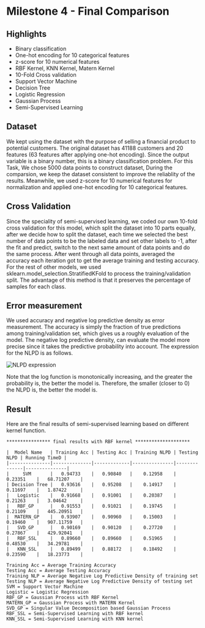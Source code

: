 # Milestone 4 - Final Comparison

## Highlights
- Binary classification
- One-hot encoding for 10 categorical features
- z-score for 10 numerical features
- RBF Kernel, KNN Kernel, Matern Kernel
- 10-Fold Cross validation
- Support Vector Machine
- Decision Tree
- Logistic Regression
- Gaussian Process
- Semi-Supervised Learning


## Dataset
We kept using the dataset with the purpose of selling a financial product to potential customers. The original dataset has 41188 customers and 20 features (63 features after applying one-hot encoding). Since the output variable is a binary number, this is a binary classification problem. For this Task, We chose 5000 data points to construct dataset, During the comparsion, we keep the dataset consistent to improve the reliablity of the results. Meanwhile, we used z-score for 10 numerical features for normalization and applied one-hot encoding for 10 categorical features.

## Cross Validation
Since the speciality of semi-supervised learning, we coded our own 10-fold cross validation for this model, which split the dataset into 10 parts equally, after we decide how to split the dataset, each time we selected the best number of data points to be the labeled data and set other labels to -1, after the fit and predict, switch to the next same amount of data points and do the same process. After went through all data points, averaged the accuracy each iteration got to get the average training and testing accuracy.  For the rest of other models, we used sklearn.model_selection.StratifiedKFold to process the training/validation split. The advantage of this method is that it preserves the percentage of samples for each class.

## Error measurement
We used accuracy and negative log predictive density as error measurement. The accuracy is simply the fraction of true predictions among training/validation set, which gives us a roughly evaluation of the model. The negative log predictive density, can evaluate the model more precise since it takes the predictive probability into account. The expression for the NLPD is as follows.

![NLPD expression](https://latex.codecogs.com/gif.latex?L=-\frac{1}{n}\sum^{n}_{i=1}\log{p(y_i=t_i|\mathbf{x_i})})

Note that the log function is monotonically increasing, and the greater the probability is, the better the model is. Therefore, the smaller (closer to 0) the NLPD is, the better the model is.

## Result
Here are the final results of semi-supervised learning based on different kernel function.
```
**************** final results with RBF kernel ********************

|  Model Name   | Training Acc | Testing Acc | Training NLPD | Testing NLPD | Running TimeD |  
|---------------|--------------|-------------|---------------|--------------|---------------|
|     SVM       |   0.94733    |   0.90840   |    0.12958    |   0.23351    |   68.71207    |
| Decision Tree |   0.93616    |   0.95208   |    0.14917    |   0.11697    |   1.87422     |
|   Logistic    |   0.91668    |   0.91001   |    0.20387    |   0.21263    |   3.04642     |
|   RBF_GP      |   0.91553    |   0.91021   |    0.19745    |   0.21109    |   445.20951   |
|  MATERN_GP    |   0.93907    |   0.90960   |    0.15003    |   0.19460    |   907.11759   |
|   SVD_GP      |   0.90169    |   0.90120   |    0.27720    |   0.27867    |   429.92041   |
|   RBF_SSL     |   0.89660    |   0.89660   |    0.51965    |   0.48530    |   34.29781    |
|   KNN_SSL     |   0.89499    |   0.88172   |    0.18492    |   0.23590    |   18.23773    |

Training Acc = Average Training Accuracy
Testing Acc = Average Testing Accuracy
Training NLP = Average Negative Log Predictive Density of training set
Testing NLP = Average Negative Log Predictive Density of testing set
SVM = Support Vector Machine
Logistic = Logistic Regression
RBF_GP = Gaussian Process with RBF Kernel
MATERN_GP = Gaussian Process with MATERN Kernel
SVD_GP = Singular Value Decomposition based Gaussian Process
RBF_SSL = Semi-Supervised Learning with RBF kernel
KNN_SSL = Semi-Supervised Learning with KNN kernel

```


